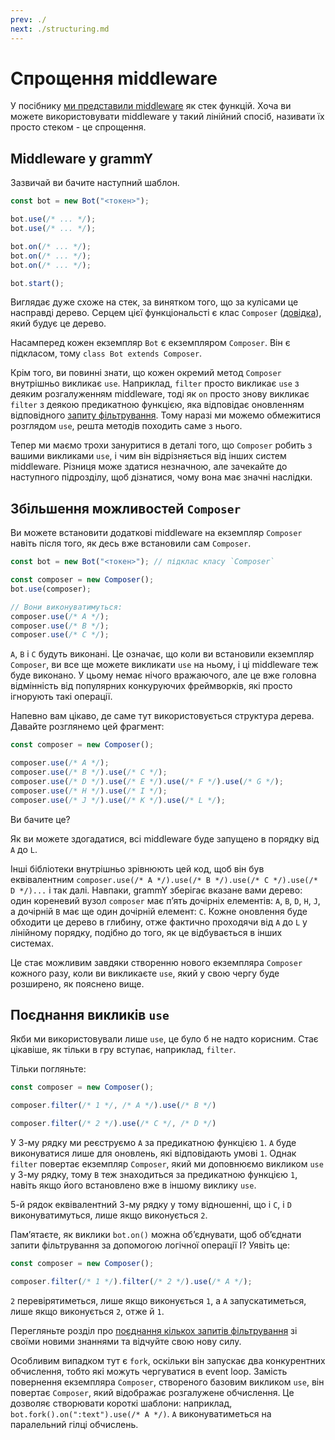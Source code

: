 ```yaml
---
prev: ./
next: ./structuring.md
---
```


# Спрощення middleware

У посібнику [ми представили middleware](../guide/middleware.md) як стек функцій.
Хоча ви можете використовувати middleware у такий лінійний спосіб, називати їх просто стеком - це спрощення.

## Middleware у grammY

Зазвичай ви бачите наступний шаблон.

```ts
const bot = new Bot("<токен>");

bot.use(/* ... */);
bot.use(/* ... */);

bot.on(/* ... */);
bot.on(/* ... */);
bot.on(/* ... */);

bot.start();
```

Виглядає дуже схоже на стек, за винятком того, що за кулісами це насправді дерево.
Серцем цієї функціональсті є клас `Composer` ([довідка](https://deno.land/x/grammy/mod.ts?s=Composer)), який будує це дерево.

Насамперед кожен екземпляр `Bot` є екземпляром `Composer`.
Він є підкласом, тому `class Bot extends Composer`.

Крім того, ви повинні знати, що кожен окремий метод `Composer` внутрішньо викликає `use`.
Наприклад, `filter` просто викликає `use` з деяким розгалуженням middleware, тоді як `on` просто знову викликає `filter` з деякою предикатною функцією, яка відповідає оновленням відповідного [запиту фільтрування](../guide/filter-queries.md).
Тому наразі ми можемо обмежитися розглядом `use`, решта методів походить саме з нього.

Тепер ми маємо трохи зануритися в деталі того, що `Composer` робить з вашими викликами `use`, і чим він відрізняється від інших систем middleware.
Різниця може здатися незначною, але зачекайте до наступного підрозділу, щоб дізнатися, чому вона має значні наслідки.

## Збільшення можливостей `Composer`

Ви можете встановити додаткові middleware на екземпляр `Composer` навіть після того, як десь вже встановили сам `Composer`.

```ts
const bot = new Bot("<токен>"); // підклас класу `Composer`

const composer = new Composer();
bot.use(composer);

// Вони виконуватимуться:
composer.use(/* A */);
composer.use(/* B */);
composer.use(/* C */);
```

`A`, `B` і `C` будуть виконані.
Це означає, що коли ви встановили екземпляр `Composer`, ви все ще можете викликати `use` на ньому, і ці middleware теж буде виконано.
У цьому немає нічого вражаючого, але це вже головна відмінність від популярних конкуруючих фреймворків, які просто ігнорують такі операції.

Напевно вам цікаво, де саме тут використовується структура дерева.
Давайте розглянемо цей фрагмент:

```ts
const composer = new Composer();

composer.use(/* A */);
composer.use(/* B */).use(/* C */);
composer.use(/* D */).use(/* E */).use(/* F */).use(/* G */);
composer.use(/* H */).use(/* I */);
composer.use(/* J */).use(/* K */).use(/* L */);
```

Ви бачите це?

Як ви можете здогадатися, всі middleware буде запущено в порядку від `A` до `L`.

Інші бібліотеки внутрішньо зрівнюють цей код, щоб він був еквівалентним `composer.use(/* A */).use(/* B */).use(/* C */).use(/* D */)...` і так далі.
Навпаки, grammY зберігає вказане вами дерево: один кореневий вузол `composer` має п’ять дочірніх елементів: `A`, `B`, `D`, `H`, `J`, а дочірній `B` має ще один дочірній елемент: `C`.
Кожне оновлення буде обходити це дерево в глибину, отже фактично проходячи від `A` до `L` у лінійному порядку, подібно до того, як це відбувається в інших системах.

Це стає можливим завдяки створенню нового екземпляра `Composer` кожного разу, коли ви викликаєте `use`, який у свою чергу буде розширено, як пояснено вище.

## Поєднання викликів `use`

Якби ми використовували лише `use`, це було б не надто корисним.
Стає цікавіше, як тільки в гру вступає, наприклад, `filter`.

Тільки погляньте:

```ts
const composer = new Composer();

composer.filter(/* 1 */, /* A */).use(/* B */)

composer.filter(/* 2 */).use(/* C */, /* D */)
```

У 3-му рядку ми реєструємо `A` за предикатною функцією `1`.
`A` буде виконуватися лише для оновлень, які відповідають умові `1`.
Однак `filter` повертає екземпляр `Composer`, який ми доповнюємо викликом `use` у 3-му рядку, тому `B` теж знаходиться за предикатною функцією `1`, навіть якщо його встановлено вже в іншому виклику `use`.

5-й рядок еквівалентний 3-му рядку у тому відношенні, що і `C`, і `D` виконуватимуться, лише якщо виконується `2`.

Пам’ятаєте, як виклики `bot.on()` можна об’єднувати, щоб об’єднати запити фільтрування за допомогою логічної операції І?
Уявіть це:

```ts
const composer = new Composer();

composer.filter(/* 1 */).filter(/* 2 */).use(/* A */);
```

`2` перевірятиметься, лише якщо виконується `1`, а `A` запускатиметься, лише якщо виконується `2`, отже й `1`.

Перегляньте розділ про [поєднання кількох запитів фільтрування](../guide/filter-queries.md#поєднання-кількох-запитів) зі своїми новими знаннями та відчуйте свою нову силу.

Особливим випадком тут є `fork`, оскільки він запускає два конкурентних обчислення, тобто які можуть чергуватися в event loop.
Замість повернення екземпляра `Composer`, створеного базовим викликом `use`, він повертає `Composer`, який відображає розгалужене обчислення.
Це дозволяє створювати короткі шаблони: наприклад, `bot.fork().on(":text").use(/* A */)`.
`A` виконуватиметься на паралельний гілці обчислень.
